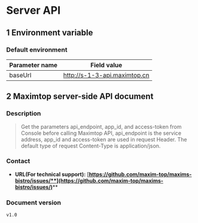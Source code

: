 # Server API

## 1 Environment variable

### Default environment

| Parameter name | Field value                  |
| -------------- | ---------------------------- |
| baseUrl        | http://s-1-3-api.maximtop.cn |

## 2 Maximtop server-side API document

### Description

> Get the parameters api\_endpoint, app\_id, and access-token from Console before calling Maximtop API, api\_endpoint is the service address, app\_id and access-token are used in request Header. The default type of request Content-Type is application/json.

### Contact

* **URL(For technical support):** [**https://github.com/maxim-top/maxims-bistro/issues/**](https://github.com/maxim-top/maxims-bistro/issues/)****

### Document version

```
v1.0
```
